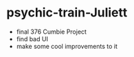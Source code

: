 # psychic-train-Juliett

- final 376 Cumbie Project
- find bad UI
- make some cool improvements to it

